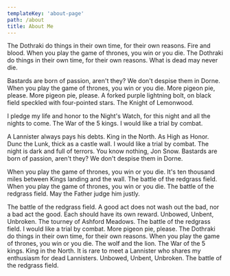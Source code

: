 ```yaml
---
templateKey: 'about-page'
path: /about
title: About Me
---
```

The Dothraki do things in their own time, for their own reasons. Fire and blood. When you play the game of thrones, you win or you die. The Dothraki do things in their own time, for their own reasons. What is dead may never die.

Bastards are born of passion, aren't they? We don't despise them in Dorne. When you play the game of thrones,   you win or you die. More pigeon pie, please. More pigeon pie, please. A forked purple lightning bolt, on black field speckled with four-pointed stars. The Knight of Lemonwood.

I pledge my life and honor to the Night's Watch, for this night and all the nights to come. The War of the 5 kings. I would like a trial by combat.

A Lannister always pays his debts. King in the North. As High as Honor. Dunc the Lunk, thick as a castle wall. I would like a trial by combat. The night is dark and full of terrors. You know nothing, Jon Snow. Bastards are born of passion, aren't they? We don't despise them in Dorne.

When you play the game of thrones, you win or you die. It's ten thousand miles between Kings landing and the wall. The battle of the redgrass field. When you play the game of thrones, you win or you die. The battle of the redgrass field. May the Father judge him justly.

The battle of the redgrass field. A good act does not wash out the bad, nor a bad act the good. Each should have its own reward. Unbowed, Unbent, Unbroken. The tourney of Ashford Meadows. The battle of the redgrass field. I would like a trial by combat. More pigeon pie, please. The Dothraki do things in their own time, for their own reasons. When you play the game of thrones, you win or you die. The wolf and the lion. The War of the 5 kings. King in the North. It is rare to meet a Lannister who shares my enthusiasm for dead Lannisters. Unbowed, Unbent, Unbroken. The battle of the redgrass field.
